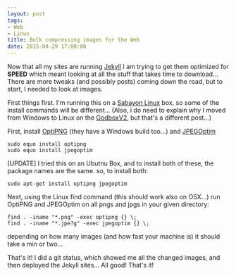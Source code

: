 ```yaml
---
layout: post
tags:
- Web
- Linux
title: Bulk compressing images for the Web
date: 2015-04-29 17:00:00
---
```

Now that all my sites are running [Jekyll][1] I am trying to get them optimized for **SPEED** which meant
looking at all the stuff that takes time to download... There are more tweaks (and possibly posts) coming down
the road, but to start, I needed to look at images.

First things first. I'm running this on a [Sabayon Linux][2] box, so some of the install commands will be different... (Also, i do need to explain why I moved from Windows to Linux on the [GodboxV2][3], but that's a different post...)

First, install [OptiPNG][4] (they have a Windows build too...) and [JPEGOptim][5]

    sudo equo install optipng
    sudo equo install jpegoptim

[UPDATE] I tried this on an Ubutnu Box, and to install both of these, the package names are the same. so, to install both:

    sudo apt-get install optipng jpegoptim

Next, using the Linux find command (this should work also on OSX...) run OptiPNG and JPEGOptim on all pngs and
jpgs in your given directory:

    find . -iname "*.png" -exec optipng {} \;
	find . -iname "*.jpe?g" -exec jpegoptim {} \;

depending on how many images (and how fast your machine is) it should take a min or two...

That's it! I did a git status, which showed me all the changed images, and then deployed the Jekyll sites... All
good! That's it!


[1]:http://www.jekyllrb.com
[2]:http://www.sabayon.org
[3]:http://tiernanotoole.ie/Computers/GodBoxV2.html
[4]:http://optipng.sourceforge.net/
[5]:http://www.kokkonen.net/tjko/projects.html
